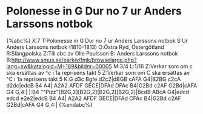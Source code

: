 # Polonesse in G Dur no 7 ur Anders Larssons notbok

{%abc%}
X:7
T:Polonesse in G Dur no 7 ur Anders Larssons notbok
S:Ur Anders Larssons notbok (1810-1813)
O:Östra Ryd, Östergötland
R:Slängpolska
Z:Till abc av Olle Paulsson
B: Anders Larssons notbok
B:http://www.smus.se/earkiv/fmk/browselarge.php?lang=sw&katalogid=M+189&bildnr=00005
M:3/4
L:1/16
Z:Verkar som om c ska ersättas av ^c i 1a reprisens takt 5
Z:Verkar som om C ska ersättas av ^C i 1a reprisens takt 5
K:G
d3c Bgfe d2c2|dBGB cAFA G4|B2BG c2cA d2dc|edcB B4 A4|
A2A2 AFDF GECE|DFAd DFAc B4|G2Bd c2AF G2Bd|cAFA G4 G,4:|
|:B4 "^Pizz"[B2G,2][B2G,2][B2G,2][B2G,2]|BcdB ABcA G4|edcd edcd e2e2|edcB B4 A4|
A2A2 AFDF GECE|DFAd CFAc B4|G2Bd c2AF G2Bd|cAFA G4 G,4:|
{%endabc%}
